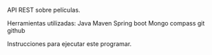API REST sobre películas.

Herramientas utilizadas:
Java
Maven
Spring boot
Mongo compass
git
github


Instrucciones para ejecutar este programar.
